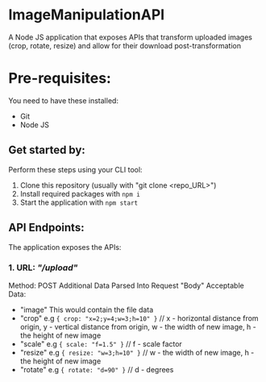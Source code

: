 # ImageManipulationAPI
A Node JS application that exposes APIs that transform uploaded images (crop, rotate, resize) and allow for their download post-transformation

# Pre-requisites:
You need to have these installed:
- Git
- Node JS


## Get started by:
Perform these steps using your CLI tool:
1. Clone this repository (usually with "git clone <repo_URL>")
2. Install required packages with `npm i`
3. Start the application with `npm start`


## API Endpoints:
The application exposes the APIs:

### 1. URL: *"/upload"*
Method: POST
Additional Data Parsed Into Request "Body"
Acceptable Data:
- "image" This would contain the file data
- "crop" e.g `{ crop: "x=2;y=4;w=3;h=10" }`
// x - horizontal distance from origin, y - vertical distance from origin, w - the width of new image, h - the height of new image
- "scale" e.g `{ scale: "f=1.5" }`
// f - scale factor
- "resize" e.g `{ resize: "w=3;h=10" }`
// w - the width of new image, h - the height of new image
- "rotate" e.g `{ rotate: "d=90" }`
// d - degrees
